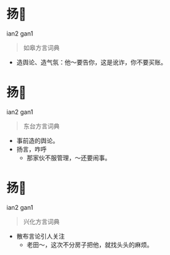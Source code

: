 # 扬𠵹
ian2 gan1
> 如皋方言词典
- 造舆论、造气氛：他～要告你，这是讹诈，你不要买账。

# 扬𠵹
ian2 gan1
> 东台方言词典
- 事前造的舆论。
- 扬言，咋呼
  - 那家伙不服管理，～还要闹事。

# 扬𠵹
ian2 gan1
> 兴化方言词典
- 散布言论引人关注
  - 老田～，这次不分房子把他，就找头头的麻烦。

